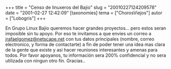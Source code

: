 +++
title = "Censo de linuxeros del Bajio"
slug = "20010227124209578"
date = "2001-02-27 12:42:09"
[taxonomies]
tema = ["ChorosViejos"]
autor = ["Lobogris"]
+++

En Grupo Linux Bajio queremos hacer grandes proyectos... pero estos
seran imposible sin tu apoyo. Por eso te invitamos a que envies un
correo a jrafaelgomez@netscape.net con tus datos principales (nombre,
correo electronico, y forma de contactarte) a fin de poder tener una
idea mas clara de la gente que existe y asi hacer reuniones interesantes
y amenas para todos. Por favor apoyanos, tu información sera 200%
confidencial y no sera utilizada con ningun otro fin. Gracias..

